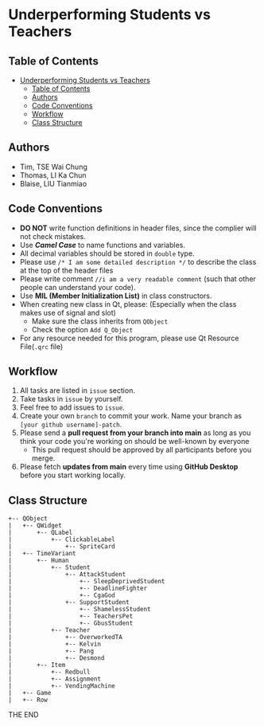 # Underperforming Students vs Teachers
## Table of Contents
- [Underperforming Students vs Teachers](#underperforming-students-vs-teachers)
  - [Table of Contents](#table-of-contents)
  - [Authors](#authors)
  - [Code Conventions](#code-conventions)
  - [Workflow](#workflow)
  - [Class Structure](#class-structure)

## Authors
- Tim, TSE Wai Chung
- Thomas, LI Ka Chun
- Blaise, LIU Tianmiao

## Code Conventions
- **DO NOT** write function definitions in header files, since the complier will not check mistakes.
- Use ***Camel Case*** to name functions and variables.
- All decimal variables should be stored in `double` type.
- Please use `/* I am some detailed description */` to describe the class at the top of the header files
- Please write comment `//i am a very readable comment` (such that other people can understand your code).
- Use **MIL (Member Initialization List)** in class constructors.
- When creating new class in Qt, please: (Especially when the class makes use of signal and slot)
  - Make sure the class inherits from `QObject`
  - Check the option `Add Q_Object`
- For any resource needed for this program, please use Qt Resource File(`.qrc` file)

## Workflow
1. All tasks are listed in `issue` section.
2. Take tasks in `issue` by yourself.
3. Feel free to add issues to `issue`.
4. Create your own `branch` to commit your work. Name your branch as `[your github username]-patch`.
5. Please send a **pull request from your branch into main** as long as you think your code you're working on should be well-known by everyone
   - This pull request should be approved by all participants before you merge.
6. Please fetch **updates from main** every time using **GitHub Desktop** before you start working locally.

## Class Structure
```
+-- QObject
|   +-- QWidget
|       +-- QLabel
|           +-- ClickableLabel
|               +-- SpriteCard
|   +-- TimeVariant
|       +-- Human
|           +-- Student
|               +-- AttackStudent
|                   +-- SleepDeprivedStudent
|                   +-- DeadlineFighter
|                   +-- CgaGod
|               +-- SupportStudent
|                   +-- ShamelessStudent
|                   +-- TeachersPet
|                   +-- GbusStudent
|           +-- Teacher
|               +-- OverworkedTA
|               +-- Kelvin
|               +-- Pang
|               +-- Desmond
|       +-- Item
|           +-- Redbull
|           +-- Assignment
|           +-- VendingMachine
|   +-- Game
|   +-- Row
```

THE END
